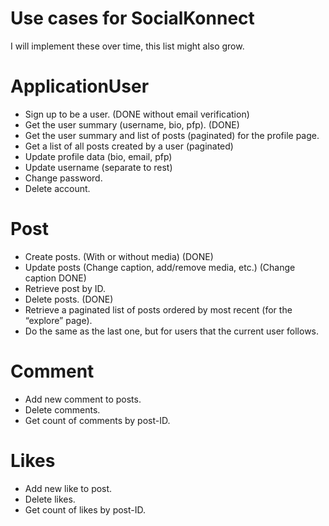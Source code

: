 # Use cases for SocialKonnect

I will implement these over time, this list might also grow.

# ApplicationUser

- Sign up to be a user. (DONE without email verification)
- Get the user summary (username, bio, pfp). (DONE)
- Get the user summary and list of posts (paginated) for the profile page.
- Get a list of all posts created by a user (paginated)
- Update profile data (bio, email, pfp)
- Update username (separate to rest)
- Change password.
- Delete account.

# Post

- Create posts. (With or without media) (DONE)
- Update posts (Change caption, add/remove media, etc.) (Change caption DONE)
- Retrieve post by ID.
- Delete posts. (DONE)
- Retrieve a paginated list of posts ordered by most recent (for the “explore” page).
- Do the same as the last one, but for users that the current user follows.

# Comment

- Add new comment to posts.
- Delete comments.
- Get count of comments by post-ID.

# Likes

- Add new like to post.
- Delete likes. 
- Get count of likes by post-ID.

